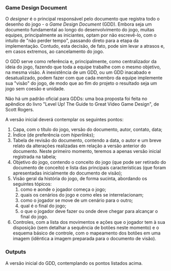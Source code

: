 ### Game Design Document

O _designer_ é o principal responsável pelo documento que registra todo
o desenho do jogo - o _Game Design Document_ (GDD). Embora seja um
documento fundamental ao longo do desenvolvimento do jogo, muitas equipes,
principalmente as iniciantes, optam por não escrevê-lo, com o intuito de
"não perder tempo", passando direto para a etapa da implementação.
Contudo, esta decisão, de fato, pode sim levar a atrasos e, em casos extremos,
ao cancelamento do jogo.

O GDD serve como referência e, principalmente, como centralizador da ideia do
jogo, fazendo que toda a equipe trabalhe com o mesmo objetivo, na mesma visão.
A inexistência de um GDD, ou um GDD inacabado e desatualizado, podem fazer com
que cada membro da equipe implemente sua "visão" do jogo, de modo
que ao fim do projeto o resultado seja um jogo sem coesão e unidade.

Não há um padrão oficial para GDDs: uma boa proposta foi feita no
apêndice do livro "Level Up! The Guide to Great Video Game Design",
de Scott Rogers.

A versão inicial deverá contemplar os seguintes pontos:

1. Capa, com o título do jogo, versão do documento, autor, contato, data;
2. Índice (de preferência com _hiperlinks_);
3. Tabela de revisão do documento, contendo a data, o autor e um
breve relato da alterações realizadas em relação a versão anterior
do documento. Neste primeiro momento, teremos a apenas versão inicial
registrada na tabela;
4. Objetivo do jogo, contendo o conceito do jogo (que pode ser retirado
do documento de conceito) e lista das principais características (que foram
apresentadas inicialmente do documento de visão);
5. Visão geral da história do jogo, de forma sucinta, abordando os
seguintes tópicos:
	1. como e aonde o jogador começa o jogo;
	1. quais os cenários do jogo e como eles se interrelacionam;
	1. como o jogador se move de um cenário para o outro;
	1. qual é o final do jogo;
	1. o que o jogador deve fazer ou onde deve chegar para alcançar o
	final do jogo.
6. Controles, com a lista dos movimentos e ações que o jogador tem
à sua disposição (sem detalhar a sequência de botões neste momento) e o
esquema básico de controle, com o mapeamento dos botões em uma imagem
(idêntica a imagem preparada para o documento de visão).

### Outputs

A versão inicial do GDD, contemplando os pontos listados acima.
